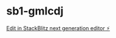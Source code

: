 # sb1-gmlcdj

[Edit in StackBlitz next generation editor ⚡️](https://stackblitz.com/~/github.com/braulliomarques/sb1-gmlcdj)